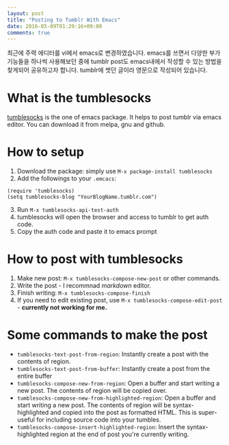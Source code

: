 ```yaml
---
layout: post
title: "Posting to Tumblr With Emacs"
date: 2016-05-09T01:29:16+09:00
comments: true
---
```

최근에 주력 에디터를 vi에서 emacs로 변경하였습니다. emacs를 쓰면서 다양한 부가기능들을 하나씩 사용해보던 중에 tumblr post도 emacs내에서 작성할 수 있는 방법을 찾게되어 공유하고자 합니다. tumblr에 썻던 글이라 영문으로 작성되어 있습니다.

# What is the tumblesocks

[tumblesocks](https://github.com/gcr/tumblesocks) is the one of emacs package. It helps to post tumblr via emacs editor. You can download it from melpa, gnu and github.

# How to setup

1. Download the package: simply use `M-x package-install tumblesocks`
2. Add the followings to your `.emcacs`:
<pre><code>(require 'tumblesocks)
(setq tumblesocks-blog "YourBlogName.tumblr.com")</code></pre>
3. Run `M-x tumblesocks-api-test-auth`
4. tumblesocks will open the browser and access to tumblr to get auth code.
5. Copy the auth code and paste it to emacs prompt

# How to post with tumblesocks

1. Make new post: `M-x tumblesocks-compose-new-post` or other commands.
2. Write the post - I recommnad *markdown* editor.
3. Finish writing: `M-x tumblesocks-compose-finish`
4. If you need to edit existing post, use `M-x tumblesocks-compose-edit-post` - **currently not working for me.**

# Some commands to make the post

* `tumblesocks-text-post-from-region`: Instantly create a post with the contents of region.
* `tumblesocks-text-post-from-buffer`: Instantly create a post from the entire buffer
* `tumblesocks-compose-new-from-region`: Open a buffer and start writing a new post. The contents of region will be copied over.
* `tumblesocks-compose-new-from-highlighted-region`: Open a buffer and start writing a new post. The contents of region will be syntax-highlighted and copied into the post as formatted HTML. This is super-useful for including source code into your tumbles.
* `tumblesocks-compose-insert-highlighted-region`: Insert the syntax-highlighted region at the end of post you're currently writing.
